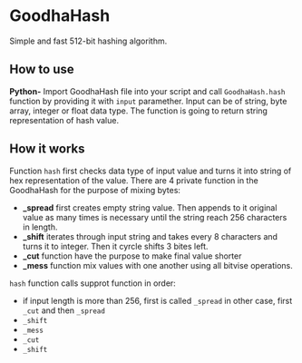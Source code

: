 # GoodhaHash
Simple and fast 512-bit hashing algorithm.

## How to use
**Python-** Import GoodhaHash file into your script and call `GoodhaHash.hash` function by providing it with `input` paramether. Input can be of string, byte array, integer or float data type. The function is going to return string representation of hash value.

## How it works
Function `hash` first checks data type of input value and turns it into string of hex representation of the value.
There are 4 private function in the GoodhaHash for the purpose of mixing bytes:

+ **_spread** first creates empty string value. Then appends to it original value as many times is necessary until the string reach 256 characters in length.
+ **_shift** iterates through input string and takes every 8 characters and turns it to integer. Then it cyrcle shifts 3 bites left.
+ **_cut** function have the purpose to make final value shorter
+ **_mess** function mix values with one another using 
all bitvise operations.

`hash` function calls supprot function in order:

+ if input length is more than 256, first is called `_spread` in other case, first `_cut` and then `_spread`
+ `_shift`
+ `_mess`
+ `_cut`
+ `_shift`